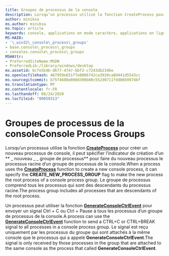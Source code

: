 ```yaml
---
title: Groupes de processus de la console
description: Lorsqu’un processus utilise la fonction CreateProcess pour créer un nouveau processus de console, il peut spécifier l' \_ indicateur de création d’un nouveau \_ \_ groupe de processus pour faire du nouveau processus le processus racine d’un groupe de processus de la console.
author: miniksa
ms.author: miniksa
ms.topic: article
keywords: console, applications en mode caractère, applications en ligne de commande, applications Terminal Server, API de console
MS-HAID:
- '\_win32\_console\_process\_groups'
- base.console\_process\_groups
- consoles.console\_process\_groups
MSHAttr:
- PreferredSiteName:MSDN
- PreferredLib:/library/windows/desktop
ms.assetid: 6cfe5b4b-d677-4747-bbf2-c7243db2346e
ms.openlocfilehash: 467959e651f7e0806742ca3920ca0d441d5543cc
ms.sourcegitcommit: b75f4688e080d300b80c552d0711fdd86b9974bf
ms.translationtype: MT
ms.contentlocale: fr-FR
ms.lasthandoff: 08/24/2020
ms.locfileid: "89059313"
---
```

# <a name="console-process-groups"></a><span data-ttu-id="cc0a0-104">Groupes de processus de la console</span><span class="sxs-lookup"><span data-stu-id="cc0a0-104">Console Process Groups</span></span>


<span data-ttu-id="cc0a0-105">Lorsqu’un processus utilise la fonction [**CreateProcess**](https://msdn.microsoft.com/library/windows/desktop/ms682425) pour créer un nouveau processus de console, il peut spécifier l’indicateur de création d’un \*\* \_ nouveau \_ \_ groupe de processus\*\* pour faire du nouveau processus le processus racine d’un groupe de processus de la console.</span><span class="sxs-lookup"><span data-stu-id="cc0a0-105">When a process uses the [**CreateProcess**](https://msdn.microsoft.com/library/windows/desktop/ms682425) function to create a new console process, it can specify the **CREATE\_NEW\_PROCESS\_GROUP** flag to make the new process the root process of a console process group.</span></span> <span data-ttu-id="cc0a0-106">Le groupe de processus comprend tous les processus qui sont des descendants du processus racine.</span><span class="sxs-lookup"><span data-stu-id="cc0a0-106">The process group includes all processes that are descendants of the root process.</span></span>

<span data-ttu-id="cc0a0-107">Un processus peut utiliser la fonction [**GenerateConsoleCtrlEvent**](generateconsolectrlevent.md) pour envoyer un signal Ctrl + C ou Ctrl + Pause à tous les processus d’un groupe de processus de la console.</span><span class="sxs-lookup"><span data-stu-id="cc0a0-107">A process can use the [**GenerateConsoleCtrlEvent**](generateconsolectrlevent.md) function to send a CTRL+C or CTRL+BREAK signal to all processes in a console process group.</span></span> <span data-ttu-id="cc0a0-108">Le signal est reçu uniquement par les processus du groupe qui sont attachés à la même console que le processus qui a appelé **GenerateConsoleCtrlEvent**.</span><span class="sxs-lookup"><span data-stu-id="cc0a0-108">The signal is only received by those processes in the group that are attached to the same console as the process that called **GenerateConsoleCtrlEvent**.</span></span>

 

 




